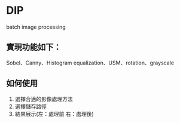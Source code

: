 # DIP
batch image processing

## 實現功能如下：  
Sobel、Canny、Histogram equalization、USM、rotation、grayscale

## 如何使用
1. 選擇合適的影像處理方法  
2. 選擇儲存路徑
3. 結果展示(左：處理前 右：處理後)

